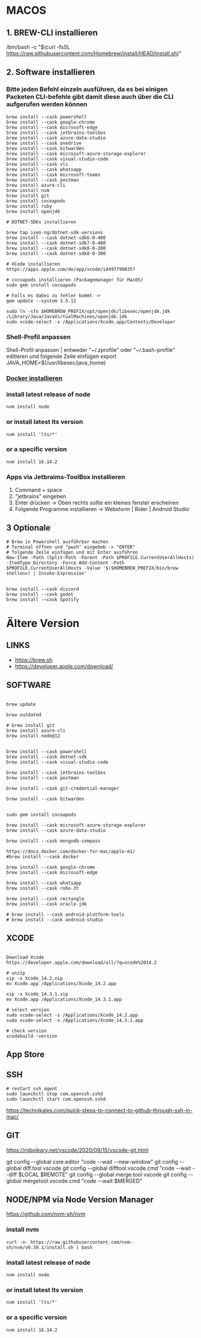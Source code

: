 # MACOS

## 1. BREW-CLI installieren

/bin/bash -c "$(curl -fsSL https://raw.githubusercontent.com/Homebrew/install/HEAD/install.sh)"

## 2. Software installieren
### Bitte jeden Befehl einzeln ausführen, da es bei einigen Packeten CLI-befehle gibt damit diese auch über die CLI aufgerufen werden können
```
brew install --cask powershell
brew install --cask google-chrome
brew install --cask microsoft-edge
brew install --cask jetbrains-toolbox
brew install --cask azure-data-studio
brew install --cask onedrive
brew install --cask bitwarden
brew install --cask microsoft-azure-storage-explorer
brew install --cask visual-studio-code
brew install --cask vlc
brew install --cask whatsapp
brew install --cask microsoft-teams
brew install --cask postman
brew install azure-cli
brew install nvm
brew install git
brew install cocoapods
brew install ruby
brew install openjdk

# DOTNET-SDKs installieren

brew tap isen-ng/dotnet-sdk-versions
brew install --cask dotnet-sdk6-0-400
brew install --cask dotnet-sdk7-0-400
brew install --cask dotnet-sdk8-0-200
brew install --cask dotnet-sdk8-0-300

# XCode installieren
https://apps.apple.com/de/app/xcode/id497799835?

# cocoapods installieren (Packagemanager für MacOS)
sudo gem install cocoapods

# Falls es dabei zu fehler kommt ->
gem update --system 3.5.11

sudo ln -sfn $HOMEBREW_PREFIX/opt/openjdk/libexec/openjdk.jdk /Library/Java/JavaVirtualMachines/openjdk.jdk
sudo xcode-select -s /Applications/Xcode.app/Contents/Developer

```
### Shell-Profil anpassen
Shell-Profil anpassen | entweder "~/.zprofile" oder "~/.bash-profile" editieren und folgende Zeile einfügen
export JAVA_HOME=$(/usr/libexec/java_home) 

### [Docker installieren](https://www.docker.com)

### install latest release of node

```
nvm install node
```

### or install latest lts version

```
nvm install 'lts/*'
```

### or a specific version

```
nvm install 16.14.2
```

### Apps via Jetbraims-ToolBox installieren

1. Command + space
2. "jetbrains" eingeben
3. Enter drücken -> Oben rechts sollte ein kleines fenster erscheinen
4. Folgende Programme installieren -> Webstorm | Rider | Android Studio


## 3 Optionale

```
# Brew in Powershell ausführbar machen
# Terminal öffnen und "pwsh" eingebeb -> "ENTER"
# folgende Zeile einfügen und mit Enter ausführen
New-Item -Path (Split-Path -Parent -Path $PROFILE.CurrentUserAllHosts) -ItemType Directory -Force Add-Content -Path $PROFILE.CurrentUserAllHosts -Value '$($HOMEBREW_PREFIX/bin/brew shellenv) | Invoke-Expression'


brew install --cask discord
brew install --cask godot
brew install -—cask Spotify
```



# Ältere Version

## LINKS

- https://brew.sh
- https://developer.apple.com/download/

## SOFTWARE

```

brew update 

brew outdated

# brew install git
brew install azure-cli
brew install node@12


brew install --cask powershell
brew install --cask dotnet-sdk
brew install --cask visual-studio-code

brew install --cask jetbrains-toolbox
brew install --cask postman

brew install --cask git-credential-manager

brew install --cask bitwarden


sudo gem install cocoapods

brew install --cask microsoft-azure-storage-explorer
brew install --cask azure-data-studio

brew install --cask mongodb-compass

https://docs.docker.com/docker-for-mac/apple-m1/
#brew install --cask docker

brew install --cask google-chrome
brew install --cask microsoft-edge

brew install --cask whatsapp
brew install --cask robo-3t

brew install --cask rectangle
brew install --cask oracle-jdk

# brew install --cask android-platform-tools
# brew install --cask android-studio

```


## XCODE

```

Download Xcode
https://developer.apple.com/download/all/?q=xcode%2014.2

# unzip
xip -x Xcode_14.2.xip
mv Xcode.app /Applications/Xcode_14.2.app

xip -x Xcode_14.3.1.xip
mv Xcode.app /Applications/Xcode_14.3.1.app

# select version
sudo xcode-select -s /Applications/Xcode_14.2.app
sudo xcode-select -s /Applications/Xcode_14.3.1.app

# check version
xcodebuild -version

```

## App Store



## SSH

```
# restart ssh agent
sudo launchctl stop com.openssh.sshd
sudo launchctl start com.openssh.sshd
```

https://technikales.com/quick-steps-to-connect-to-github-through-ssh-in-mac/


## GIT

https://roboleary.net/vscode/2020/09/15/vscode-git.html

git config --global core.editor "code --wait --new-window"
git config --global diff.tool vscode
git config --global difftool.vscode.cmd "code --wait --diff $LOCAL $REMOTE"
git config --global merge.tool vscode
git config --global mergetool.vscode.cmd "code --wait $MERGED"


## NODE/NPM via Node Version Manager

https://github.com/nvm-sh/nvm

### install nvm
```
curl -o- https://raw.githubusercontent.com/nvm-sh/nvm/v0.39.1/install.sh | bash
```

### install latest release of node

```
nvm install node
```

### or install latest lts version

```
nvm install 'lts/*'
```

### or a specific version

```
nvm install 16.14.2
```
